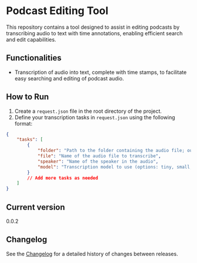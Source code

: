 # Podcast Editing Tool

This repository contains a tool designed to assist in editing podcasts by transcribing audio to text with time annotations, enabling efficient search and edit capabilities.

## Functionalities

- Transcription of audio into text, complete with time stamps, to facilitate easy searching and editing of podcast audio.

## How to Run

1. Create a `request.json` file in the root directory of the project.
2. Define your transcription tasks in `request.json` using the following format:

```json
{
    "tasks": [
        {
            "folder": "Path to the folder containing the audio file; outputs will be saved here as well",
            "file": "Name of the audio file to transcribe",
            "speaker": "Name of the speaker in the audio",
            "model": "Transcription model to use (options: tiny, small, medium, large)"
        }
        // Add more tasks as needed
    ]
}
```

## Current version
0.0.2


## Changelog

See the [Changelog](CHANGELOG.md) for a detailed history of changes between releases.
